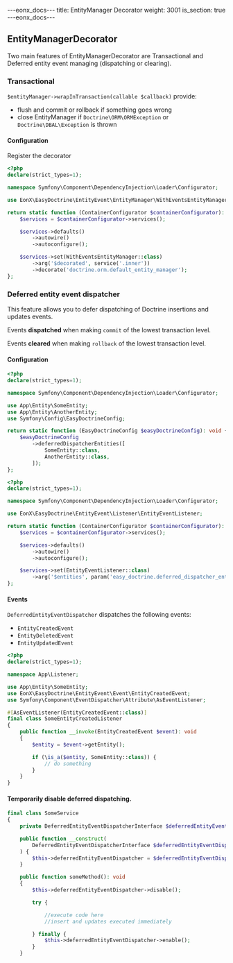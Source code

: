---eonx_docs---
title: EntityManager Decorator
weight: 3001
is_section: true
---eonx_docs---

## EntityManagerDecorator

Two main features of EntityManagerDecorator are Transactional and Deferred entity event managing (dispatching or clearing).

### Transactional

`$entityManager->wrapInTransaction(callable $callback)` provide:

- flush and commit or rollback if something goes wrong
- close EntityManager if `Doctrine\ORM\ORMException` or `Doctrine\DBAL\Exception` is thrown

#### Configuration

Register the decorator

```php
<?php
declare(strict_types=1);

namespace Symfony\Component\DependencyInjection\Loader\Configurator;

use EonX\EasyDoctrine\EntityEvent\EntityManager\WithEventsEntityManager;

return static function (ContainerConfigurator $containerConfigurator): void {
    $services = $containerConfigurator->services();

    $services->defaults()
        ->autowire()
        ->autoconfigure();

    $services->set(WithEventsEntityManager::class)
        ->arg('$decorated', service('.inner'))
        ->decorate('doctrine.orm.default_entity_manager');
};

```

### Deferred entity event dispatcher

This feature allows you to defer dispatching of Doctrine insertions and updates events.

Events **dispatched** when making `commit` of the lowest transaction level.

Events **cleared** when making `rollback` of the lowest transaction level.

#### Configuration

```php
<?php
declare(strict_types=1);

namespace Symfony\Component\DependencyInjection\Loader\Configurator;

use App\Entity\SomeEntity;
use App\Entity\AnotherEntity;
use Symfony\Config\EasyDoctrineConfig;

return static function (EasyDoctrineConfig $easyDoctrineConfig): void {
    $easyDoctrineConfig
        ->deferredDispatcherEntities([
            SomeEntity::class,
            AnotherEntity::class,
        ]);
};

```

```php
<?php
declare(strict_types=1);

namespace Symfony\Component\DependencyInjection\Loader\Configurator;

use EonX\EasyDoctrine\EntityEvent\Listener\EntityEventListener;

return static function (ContainerConfigurator $containerConfigurator): void {
    $services = $containerConfigurator->services();

    $services->defaults()
        ->autowire()
        ->autoconfigure();

    $services->set(EntityEventListener::class)
        ->arg('$entities', param('easy_doctrine.deferred_dispatcher_entities'));
};

```

#### Events

`DeferredEntityEventDispatcher` dispatches the following events:

- `EntityCreatedEvent`
- `EntityDeletedEvent`
- `EntityUpdatedEvent`

```php
<?php
declare(strict_types=1);

namespace App\Listener;

use App\Entity\SomeEntity;
use EonX\EasyDoctrine\EntityEvent\Event\EntityCreatedEvent;
use Symfony\Component\EventDispatcher\Attribute\AsEventListener;

#[AsEventListener(EntityCreatedEvent::class)]
final class SomeEntityCreatedListener
{
    public function __invoke(EntityCreatedEvent $event): void
    {
        $entity = $event->getEntity();

        if (\is_a($entity, SomeEntity::class)) {
            // do something
        }
    }
}

```

#### Temporarily disable deferred dispatching.

```php
final class SomeService
{
    private DeferredEntityEventDispatcherInterface $deferredEntityEventDispatcher;

    public function __construct(
        DeferredEntityEventDispatcherInterface $deferredEntityEventDispatcher
    ) {
        $this->deferredEntityEventDispatcher = $deferredEntityEventDispatcher;
    }

    public function someMethod(): void
    {
        $this->deferredEntityEventDispatcher->disable();

        try {

            //execute code here
            //insert and updates executed immediately

        } finally {
            $this->deferredEntityEventDispatcher->enable();
        }
    }
```
